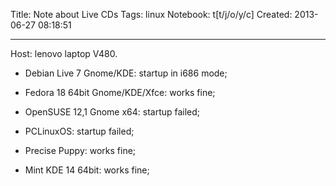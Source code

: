 Title: Note about Live CDs
Tags: linux
Notebook: t[t/j/o/y/c]
Created: 2013-06-27 08:18:51

------

Host: lenovo laptop V480.

 

* Debian Live 7 Gnome/KDE: startup in i686 mode;

 

* Fedora 18 64bit Gnome/KDE/Xfce: works fine;

 

* OpenSUSE 12,1 Gnome x64: startup failed;

 

* PCLinuxOS: startup failed;

 

* Precise Puppy: works fine;

 

* Mint KDE 14 64bit: works fine;